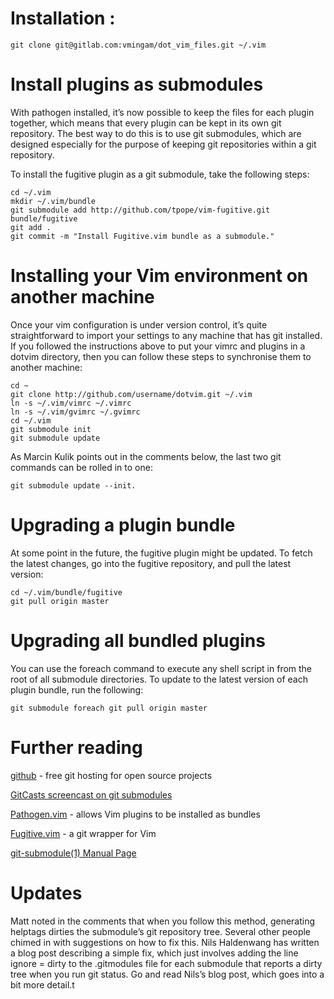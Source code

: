 # Installation :

```shell
git clone git@gitlab.com:vmingam/dot_vim_files.git ~/.vim
```

# Install plugins as submodules

With pathogen installed, it’s now possible to keep the files for each plugin together, which means that every plugin can be kept in its own git repository. The best way to do this is to use git submodules, which are designed especially for the purpose of keeping git repositories within a git repository.

To install the fugitive plugin as a git submodule, take the following steps:

```shell
cd ~/.vim
mkdir ~/.vim/bundle
git submodule add http://github.com/tpope/vim-fugitive.git bundle/fugitive
git add .
git commit -m "Install Fugitive.vim bundle as a submodule."
```

# Installing your Vim environment on another machine

Once your vim configuration is under version control, it’s quite straightforward to import your settings to any machine that has git installed. If you followed the instructions above to put your vimrc and plugins in a dotvim directory, then you can follow these steps to synchronise them to another machine:


```shell
cd ~
git clone http://github.com/username/dotvim.git ~/.vim
ln -s ~/.vim/vimrc ~/.vimrc
ln -s ~/.vim/gvimrc ~/.gvimrc
cd ~/.vim
git submodule init
git submodule update
```

As Marcin Kulik points out in the comments below, the last two git commands can be rolled in to one:

```shell
git submodule update --init.
```

# Upgrading a plugin bundle

At some point in the future, the fugitive plugin might be updated. To fetch the latest changes, go into the fugitive repository, and pull the latest version:

```shell
cd ~/.vim/bundle/fugitive
git pull origin master
```


# Upgrading all bundled plugins

You can use the foreach command to execute any shell script in from the root of all submodule directories. To update to the latest version of each plugin bundle, run the following:

```shell
git submodule foreach git pull origin master
```


# Further reading

[github](http://github.com/) - free git hosting for open source projects

[GitCasts screencast on git submodules](http://blip.tv/file/4218925)

[Pathogen.vim](http://www.vim.org/scripts/script.php?script_id=2332) - allows Vim plugins to be installed as bundles

[Fugitive.vim](https://github.com/tpope/vim-fugitive) - a git wrapper for Vim

[git-submodule(1) Manual Page](http://www.kernel.org/pub/software/scm/git/docs/v1.7.5.4/git-submodule.html)

# Updates

Matt noted in the comments that when you follow this method, generating helptags dirties the submodule’s git repository tree. Several other people chimed in with suggestions on how to fix this. Nils Haldenwang has written a blog post describing a simple fix, which just involves adding the line ignore = dirty to the .gitmodules file for each submodule that reports a dirty tree when you run git status. Go and read Nils’s blog post, which goes into a bit more detail.t

